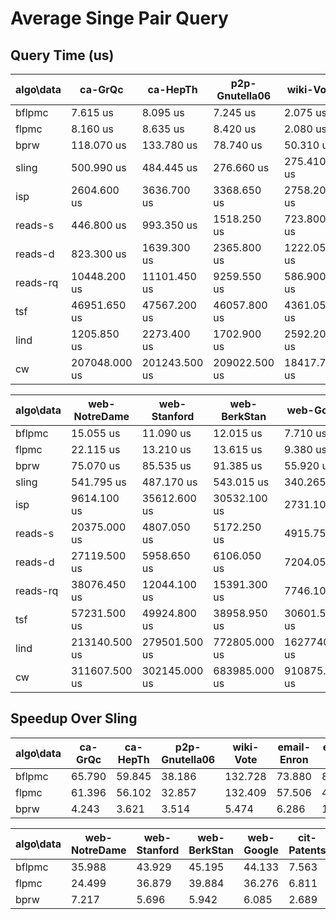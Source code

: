 # Average Singe Pair Query

## Query Time (us)

algo\data | ca-GrQc | ca-HepTh | p2p-Gnutella06 | wiki-Vote | email-Enron | email-EuAll
--- | --- | --- | --- | --- | --- | ---
bflpmc | 7.615 us | 8.095 us | 7.245 us | 2.075 us | 16.805 us | 1.340 us
flpmc | 8.160 us | 8.635 us | 8.420 us | 2.080 us | 21.590 us | 2.775 us
bprw | 118.070 us | 133.780 us | 78.740 us | 50.310 us | 197.505 us | 7.550 us
sling | 500.990 us | 484.445 us | 276.660 us | 275.410 us | 1241.555 us | 115.295 us
isp | 2604.600 us | 3636.700 us | 3368.650 us | 2758.200 us | 51793.000 us | 2657.250 us
reads-s | 446.800 us | 993.350 us | 1518.250 us | 723.800 us | 11192.950 us | 1056.800 us
reads-d | 823.300 us | 1639.300 us | 2365.800 us | 1222.050 us | 15091.600 us | 1241.400 us
reads-rq | 10448.200 us | 11101.450 us | 9259.550 us | 586.900 us | 16097.800 us | 1453.150 us
tsf | 46951.650 us | 47567.200 us | 46057.800 us | 4361.050 us | 31715.750 us | 2793.100 us
lind | 1205.850 us | 2273.400 us | 1702.900 us | 2592.200 us | 13038.950 us | 246623.000 us
cw | 207048.000 us | 201243.500 us | 209022.500 us | 18417.750 us | 212362.000 us | 257305.000 us

algo\data | web-NotreDame | web-Stanford | web-BerkStan | web-Google | cit-Patents | soc-LiveJournal1
--- | --- | --- | --- | --- | --- | ---
bflpmc | 15.055 us | 11.090 us | 12.015 us | 7.710 us | 9.195 us | 35.595 us
flpmc | 22.115 us | 13.210 us | 13.615 us | 9.380 us | 10.210 us | 45.630 us
bprw | 75.070 us | 85.535 us | 91.385 us | 55.920 us | 25.860 us | 420.355 us
sling | 541.795 us | 487.170 us | 543.015 us | 340.265 us | 69.540 us | 821.230 us
isp | 9614.100 us | 35612.600 us | 30532.100 us | 2731.100 us | 187.850 us | 29270.000 us
reads-s | 20375.000 us | 4807.050 us | 5172.250 us | 4915.750 us | 20680.700 us | 171369.500 us
reads-d | 27119.500 us | 5958.650 us | 6106.050 us | 7204.050 us | 23107.550 us | 4999999999999995.000 us
reads-rq | 38076.450 us | 12044.100 us | 15391.300 us | 7746.100 us | 17761.850 us | 65402.000 us
tsf | 57231.500 us | 49924.800 us | 38958.950 us | 30601.550 us | 11146.650 us | 28308.550 us
lind | 213140.500 us | 279501.500 us | 772805.000 us | 1627740.000 us | 3371840.000 us | 58471000.000 us
cw | 311607.500 us | 302145.000 us | 683985.000 us | 910875.000 us | 3978750.000 us | 5745600.000 us

## Speedup Over Sling

algo\data | ca-GrQc | ca-HepTh | p2p-Gnutella06 | wiki-Vote | email-Enron | email-EuAll
--- | --- | --- | --- | --- | --- | ---
bflpmc | 65.790 | 59.845 | 38.186 | 132.728 | 73.880 | 86.041
flpmc | 61.396 | 56.102 | 32.857 | 132.409 | 57.506 | 41.548
bprw | 4.243 | 3.621 | 3.514 | 5.474 | 6.286 | 15.271

algo\data | web-NotreDame | web-Stanford | web-BerkStan | web-Google | cit-Patents | soc-LiveJournal1
--- | --- | --- | --- | --- | --- | ---
bflpmc | 35.988 | 43.929 | 45.195 | 44.133 | 7.563 | 23.071
flpmc | 24.499 | 36.879 | 39.884 | 36.276 | 6.811 | 17.998
bprw | 7.217 | 5.696 | 5.942 | 6.085 | 2.689 | 1.954

